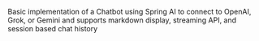Basic implementation of a Chatbot using Spring AI to connect to OpenAI, Grok, or Gemini and supports markdown display, streaming API, and session based chat history